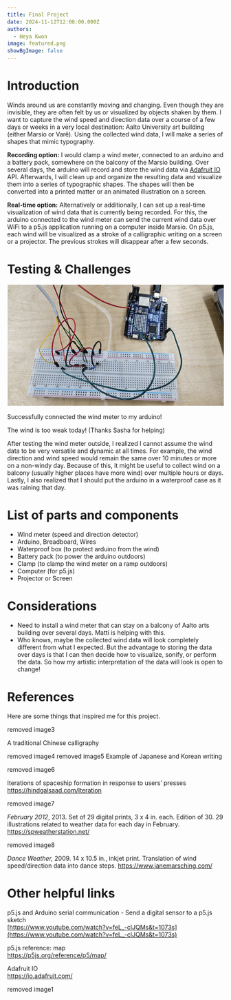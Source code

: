 ```yaml
---
title: Final Project
date: 2024-11-12T12:08:00.000Z
authors:
  - Heya Kwon
image: featured.png
showBgImage: false
---
```

# Introduction

Winds around us are constantly moving and changing. Even though they are invisible, they are often felt by us or visualized by objects shaken by them. I want to capture the wind speed and direction data over a course of a few days or weeks in a very local destination: Aalto University art building (either Marsio or Varë). Using the collected wind data, I will make a series of shapes that mimic typography. 

**Recording option:** I would clamp a wind meter, connected to an arduino and a battery pack, somewhere on the balcony of the Marsio building. Over several days, the arduino will record and store the wind data via [Adafruit IO](https://io.adafruit.com/) API. Afterwards, I will clean up and organize the resulting data and visualize them into a series of typographic shapes. The shapes will then be converted into a printed matter or an animated illustration on a screen.

**Real-time option:** Alternatively or additionally, I can set up a real-time visualization of wind data that is currently being recorded. For this, the arduino connected to the wind meter can send the current wind data over WiFi to a p5.js application running on a computer inside Marsio. On p5.js, each wind will be visualized as a stroke of a calligraphic writing on a screen or a projector. The previous strokes will disappear after a few seconds.

# Testing & Challenges

![](screen-shot-2024-11-12-at-1.05.48-pm.png)

Successfully connected the wind meter to my arduino!


The wind is too weak today! (Thanks Sasha for helping)

After testing the wind meter outside, I realized I cannot assume the wind data to be very versatile and dynamic at all times. For example, the wind direction and wind speed would remain the same over 10 minutes or more on a non-windy day. Because of this, it might be useful to collect wind on a balcony (usually higher places have more wind) over multiple hours or days. Lastly, I also realized that I should put the arduino in a waterproof case as it was raining that day.

# List of parts and components

* Wind meter (speed and direction detector)  
* Arduino, Breadboard, Wires  
* Waterproof box (to protect arduino from the wind)  
* Battery pack (to power the arduino outdoors)  
* Clamp (to clamp the wind meter on a ramp outdoors)  
* Computer (for p5.js)  
* Projector or Screen

# Considerations

* Need to install a wind meter that can stay on a balcony of Aalto arts building over several days. Matti is helping with this.  
* Who knows, maybe the collected wind data will look completely different from what I expected. But the advantage to storing the data over days is that I can then decide how to visualize, sonify, or perform the data. So how my artistic interpretation of the data will look is open to change! 

# References

Here are some things that inspired me for this project. 

removed image3

A traditional Chinese calligraphy

removed image4
removed image5
Example of Japanese and Korean writing

removed image6

Iterations of spaceship formation in response to users’ presses\
<https://hindgalsaad.com/Iteration>

removed image7

*February 2012*, 2013. Set of 29 digital prints, 3 x  4 in. each. Edition of 30. 29 illustrations related to weather data for each day in February. <https://spweatherstation.net/>

removed image8

*Dance Weather,* 2009. 14 x 10.5 in., inkjet print. Translation of wind speed/direction data into dance steps. <https://www.janemarsching.com/> 

# Other helpful links

p5.js and Arduino serial communication - Send a digital sensor to a p5.js sketch\
[https://www.youtube.com/watch?v=feL_-clJQMs&t=1073s](https://www.youtube.com/watch?v=feL_-clJQMs&t=1073s) 

p5.js reference: map\
<https://p5js.org/reference/p5/map/>

Adafruit IO\
<https://io.adafruit.com/> 

removed image1

